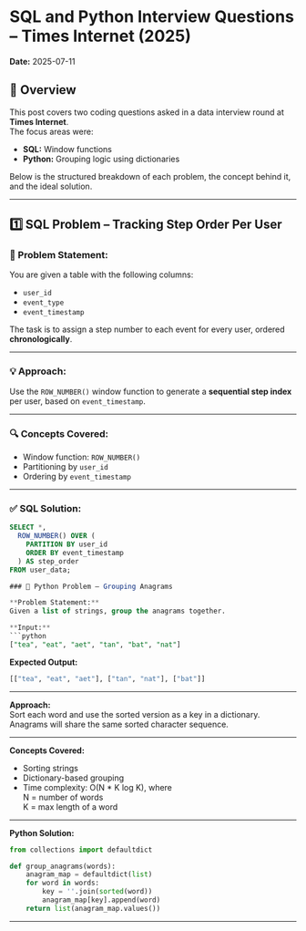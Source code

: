 # SQL and Python Interview Questions – Times Internet (2025)
**Date:** 2025-07-11

## 🔹 Overview

This post covers two coding questions asked in a data interview round at **Times Internet**.  
The focus areas were:

- **SQL:** Window functions  
- **Python:** Grouping logic using dictionaries  

Below is the structured breakdown of each problem, the concept behind it, and the ideal solution.

---

## 1️⃣ SQL Problem – Tracking Step Order Per User

### 🧩 Problem Statement:
You are given a table with the following columns:

- `user_id`  
- `event_type`  
- `event_timestamp`  

The task is to assign a step number to each event for every user, ordered **chronologically**.

---

### 💡 Approach:
Use the `ROW_NUMBER()` window function to generate a **sequential step index** per user, based on `event_timestamp`.

---

### 🔍 Concepts Covered:
- Window function: `ROW_NUMBER()`  
- Partitioning by `user_id`  
- Ordering by `event_timestamp`  

---

### ✅ SQL Solution:
```sql
SELECT *, 
  ROW_NUMBER() OVER (
    PARTITION BY user_id 
    ORDER BY event_timestamp
  ) AS step_order
FROM user_data;

### 🧩 Python Problem – Grouping Anagrams

**Problem Statement:**  
Given a list of strings, group the anagrams together.

**Input:**
```python
["tea", "eat", "aet", "tan", "bat", "nat"]
```

**Expected Output:**
```python
[["tea", "eat", "aet"], ["tan", "nat"], ["bat"]]
```

---

**Approach:**  
Sort each word and use the sorted version as a key in a dictionary.  
Anagrams will share the same sorted character sequence.

---

**Concepts Covered:**
- Sorting strings  
- Dictionary-based grouping  
- Time complexity: O(N * K log K), where  
  N = number of words  
  K = max length of a word

---

**Python Solution:**
```python
from collections import defaultdict

def group_anagrams(words):
    anagram_map = defaultdict(list)
    for word in words:
        key = ''.join(sorted(word))
        anagram_map[key].append(word)
    return list(anagram_map.values())
```

---
